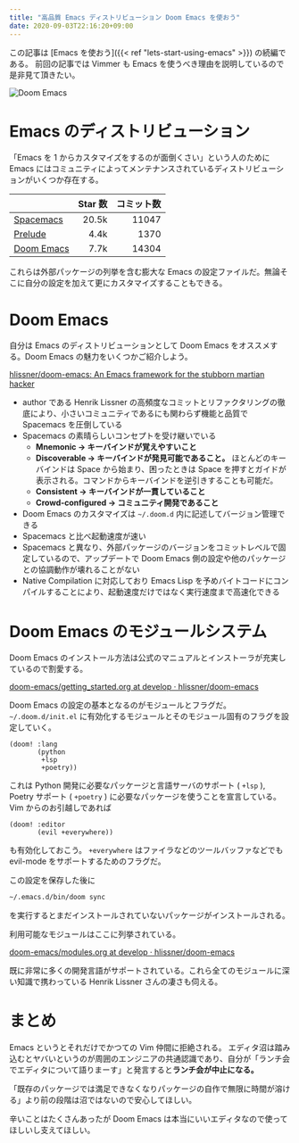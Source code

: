 ```yaml
---
title: "高品質 Emacs ディストリビューション Doom Emacs を使おう"
date: 2020-09-03T22:16:20+09:00
---
```


この記事は [Emacs を使おう]({{< ref "lets-start-using-emacs" >}}) の続編である。
前回の記事では Vimmer も Emacs を使うべき理由を説明しているので是非見て頂きたい。

![Doom Emacs](/img/doom-emacs.png)

# Emacs のディストリビューション

「Emacs を 1 からカスタマイズをするのが面倒くさい」という人のために Emacs にはコミュニティによってメンテナンスされているディストリビューションがいくつか存在する。

|                                                      | Star 数 | コミット数 |
| :--------------------------------------------------- | ------: | ---------: |
| [Spacemacs](https://www.spacemacs.org)               |   20.5k |      11047 |
| [Prelude](https://prelude.emacsredux.com/en/latest)  |    4.4k |       1370 |
| [Doom Emacs](https://github.com/hlissner/doom-emacs) |    7.7k |      14304 |

これらは外部パッケージの列挙を含む膨大な Emacs の設定ファイルだ。無論そこに自分の設定を加えて更にカスタマイズすることもできる。

# Doom Emacs

自分は Emacs のディストリビューションとして Doom Emacs をオススメする。Doom Emacs の魅力をいくつかご紹介しよう。

[hlissner/doom-emacs: An Emacs framework for the stubborn martian hacker](https://github.com/hlissner/doom-emacs)

- author である Henrik Lissner の高頻度なコミットとリファクタリングの徹底により、小さいコミュニティであるにも関わらず機能と品質で Spacemacs を圧倒している
- Spacemacs の素晴らしいコンセプトを受け継いでいる
  - **Mnemonic → キーバインドが覚えやすいこと**
  - **Discoverable → キーバインドが発見可能であること。** ほとんどのキーバインドは Space から始まり、困ったときは Space を押すとガイドが表示される。コマンドからキーバインドを逆引きすることも可能だ。
  - **Consistent → キーバインドが一貫していること**
  - **Crowd-configured → コミュニティ開発であること**
- Doom Emacs のカスタマイズは `~/.doom.d` 内に記述してバージョン管理できる
- Spacemacs と比べ起動速度が速い
- Spacemacs と異なり、外部パッケージのバージョンをコミットレベルで固定しているので、アップデートで Doom Emacs 側の設定や他のパッケージとの協調動作が壊れることがない
- Native Compilation に対応しており Emacs Lisp を予めバイトコードにコンパイルすることにより、起動速度だけではなく実行速度まで高速化できる

# Doom Emacs のモジュールシステム

Doom Emacs のインストール方法は公式のマニュアルとインストーラが充実しているので割愛する。

[doom-emacs/getting_started.org at develop · hlissner/doom-emacs](https://github.com/hlissner/doom-emacs/blob/develop/docs/getting_started.org)

Doom Emacs の設定の基本となるのがモジュールとフラグだ。 `~/.doom.d/init.el` に有効化するモジュールとそのモジュール固有のフラグを設定していく。

```emacs-lisp
(doom! :lang
       (python
        +lsp
        +poetry))
```

これは Python 開発に必要なパッケージと言語サーバのサポート ( `+lsp` ), Poetry サポート ( `+poetry` ) に必要なパッケージを使うことを宣言している。
Vim からのお引越しであれば

```emacs-lisp
(doom! :editor
       (evil +everywhere))
```

も有効化しておこう。 `+everywhere` はファイラなどのツールバッファなどでも evil-mode をサポートするためのフラグだ。

この設定を保存した後に

```sh
~/.emacs.d/bin/doom sync
```

を実行するとまだインストールされていないパッケージがインストールされる。

利用可能なモジュールはここに列挙されている。

[doom-emacs/modules.org at develop · hlissner/doom-emacs](https://github.com/hlissner/doom-emacs/blob/develop/docs/modules.org)

既に非常に多くの開発言語がサポートされている。これら全てのモジュールに深い知識で携わっている Henrik Lissner さんの凄さも伺える。

# まとめ

Emacs というとそれだけでかつての Vim 仲間に拒絶される。
エディタ沼は踏み込むとヤバいというのが周囲のエンジニアの共通認識であり、自分が「ランチ会でエディタについて語りまーす」と発言すると**ランチ会が中止になる。**

「既存のパッケージでは満足できなくなりパッケージの自作で無限に時間が溶ける」より前の段階は沼ではないので安心してほしい。

辛いことはたくさんあったが Doom Emacs は本当にいいエディタなので使ってほしいし支えてほしい。

